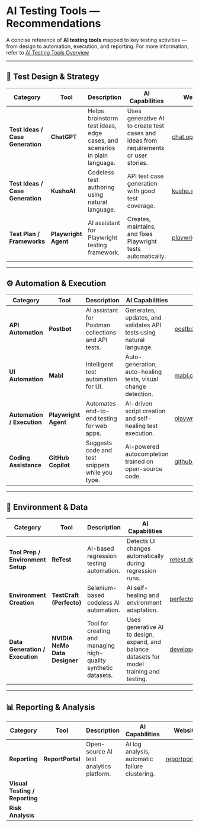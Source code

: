#  AI Testing Tools — Recommendations

A concise reference of **AI testing tools** mapped to key testing activities — from design to automation, execution, and reporting. For more information, refer to [AI Testing Tools Overview](https://github.com/XChenscottlogic/AI-Testing-Experiment/blob/main/AI_Testing_Tools_Overview.md)

---

## 🧠 Test Design & Strategy

| Category | Tool | Description | AI Capabilities | Website |
|-----------|------|--------------|-----------------|----------|
| **Test Ideas / Case Generation** | **ChatGPT** | Helps brainstorm test ideas, edge cases, and scenarios in plain language. | Uses generative AI to create test cases and ideas from requirements or user stories. | [chat.openai.com](https://chat.openai.com) |
| **Test Ideas / Case Generation** | **KushoAI** | Codeless test authoring using natural language. | API test case generation with good test coverage. | [kusho.ai](https://kusho.ai) |
| **Test Plan / Frameworks** | **Playwright Agent** | AI assistant for Playwright testing framework. | Creates, maintains, and fixes Playwright tests automatically. | [playwright.dev](https://playwright.dev) |

---

## ⚙️ Automation & Execution

| Category | Tool | Description | AI Capabilities | Website |
|-----------|------|--------------|-----------------|----------|
| **API Automation** | **Postbot** | AI assistant for Postman collections and API tests. | Generates, updates, and validates API tests using natural language. | [postbot.ai](https://postbot.ai) |
| **UI Automation** | **Mabl** | Intelligent test automation for UI. | Auto-generation, auto-healing tests, visual change detection. | [mabl.com](https://mabl.com) |
| **Automation / Execution** | **Playwright Agent** | Automates end-to-end testing for web apps. | AI-driven script creation and self-healing test execution. | [playwright.dev](https://playwright.dev) |
| **Coding Assistance** | **GitHub Copilot** | Suggests code and test snippets while you type. | AI-powered autocompletion trained on open-source code. | [github.com/features/copilot](https://github.com/features/copilot) |

---

## 🧩 Environment & Data

| Category | Tool | Description | AI Capabilities | Website |
|-----------|------|--------------|-----------------|----------|
| **Tool Prep / Environment Setup** | **ReTest** | AI-based regression testing automation. | Detects UI changes automatically during regression runs. | [retest.de](https://retest.de) |
| **Environment Creation** | **TestCraft (Perfecto)** | Selenium-based codeless AI automation. | AI self-healing and environment adaptation. | [perfecto.io](https://www.perfecto.io) |
| **Data Generation / Execution** | **NVIDIA NeMo Data Designer** | Tool for creating and managing high-quality synthetic datasets. | Uses generative AI to design, expand, and balance datasets for model training and testing. | [developer.nvidia.com/nemo](https://developer.nvidia.com/nemo) |


---

## 📊 Reporting & Analysis

| Category | Tool | Description | AI Capabilities | Website |
|-----------|------|--------------|-----------------|----------|
| **Reporting** | **ReportPortal** | Open-source AI test analytics platform. | AI log analysis, automatic failure clustering. | [reportportal.io](https://reportportal.io) |
| **Visual Testing / Reporting** |  |  |  |  |
| **Risk Analysis** | |  | | |
